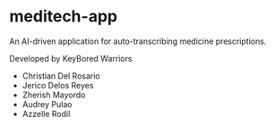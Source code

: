 # meditech-app

An AI-driven application for auto-transcribing medicine prescriptions.

Developed by KeyBored Warriors

- Christian Del Rosario
- Jerico Delos Reyes
- Zherish Mayordo
- Audrey Pulao
- Azzelle Rodil

